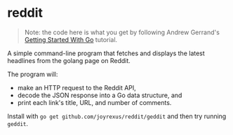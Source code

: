 # reddit

> Note: the code here is what you get by following Andrew Gerrand's [Getting Started With Go](https://talks.golang.org/2012/tutorial.slide#1) tutorial.

A simple command-line program that fetches and displays the latest headlines from the golang page on Reddit.

The program will: 
* make an HTTP request to the Reddit API, 
* decode the JSON response into a Go data structure, and 
* print each link's title, URL, and number of comments.

Install with `go get github.com/joyrexus/reddit/geddit` and then try running
`geddit`.
